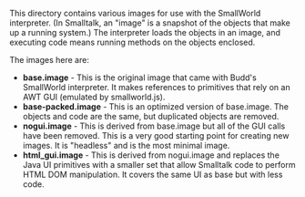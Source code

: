 This directory contains various images for use with the SmallWorld interpreter.
(In Smalltalk, an "image" is a snapshot of the objects that make up a running
system.) The interpreter loads the objects in an image, and executing code means
running methods on the objects enclosed.

The images here are:

- **base.image** - This is the original image that came with Budd's SmallWorld
  interpreter. It makes references to primitives that rely on an AWT GUI
  (emulated by smallworld.js).
- **base-packed.image** - This is an optimized version of base.image. The
  objects and code are the same, but duplicated objects are removed.
- **nogui.image** - This is derived from base.image but all of the GUI calls
  have been removed. This is a very good starting point for creating new images.
  It is "headless" and is the most minimal image.
- **html_gui.image** - This is derived from nogui.image and replaces the Java UI
  primitives with a smaller set that allow Smalltalk code to perform HTML DOM
  manipulation. It covers the same UI as base but with less code.
